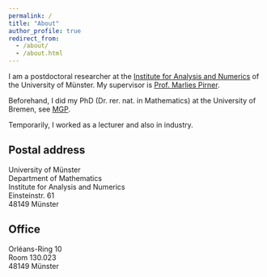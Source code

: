 ```yaml
---
permalink: /
title: "About"
author_profile: true
redirect_from: 
  - /about/
  - /about.html
---
```


I am a postdoctoral researcher at the [Institute for Analysis and Numerics](https://www.uni-muenster.de/AMM/en/index.shtml) of the University of Münster. My supervisor is [Prof. Marlies Pirner](https://www.uni-muenster.de/AMM/en/Pirner/index.shtml). 
   
Beforehand, I did my PhD (Dr. rer. nat. in Mathematics) at the University of Bremen, see [MGP](https://www.genealogy.math.ndsu.nodak.edu/id.php?id=277103).

Temporarily, I worked as a lecturer and also in industry.
<!-- <h2 id="postal">Postal address</h2> -->
## Postal address

University of Münster<br>
Department of Mathematics<br>
Institute for Analysis and Numerics<br>
Einsteinstr. 61<br>
48149 Münster

<!-- <h2 id="office">Office</h2> -->
## Office
Orléans-Ring 10<br>
Room 130.023<br>
48149 Münster






 

